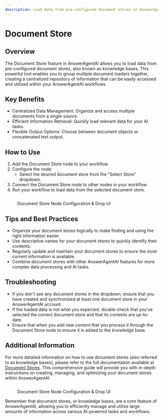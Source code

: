 ```yaml
---
description: Load data from pre-configured document stores in AnswerAgentAI
---
```


# Document Store

## Overview

The Document Store feature in AnswerAgentAI allows you to load data from pre-configured document stores, also known as knowledge bases. This powerful tool enables you to group multiple document loaders together, creating a centralized repository of information that can be easily accessed and utilized within your AnswerAgentAI workflows.

## Key Benefits

-   Centralized Data Management: Organize and access multiple documents from a single source.
-   Efficient Information Retrieval: Quickly load relevant data for your AI tasks.
-   Flexible Output Options: Choose between document objects or concatenated text output.

## How to Use

1. Add the Document Store node to your workflow.
2. Configure the node:
    - Select the desired document store from the "Select Store" dropdown.
3. Connect the Document Store node to other nodes in your workflow.
4. Run your workflow to load data from the selected document store.

<!-- TODO: Add a screenshot of the Document Store node configuration panel -->
<figure><img src="/.gitbook/assets/screenshots/documentstorenode.png.png" alt="" /><figcaption><p> Document Store Node Configuration  &#x26; Drop UI</p></figcaption></figure>

## Tips and Best Practices

-   Organize your document stores logically to make finding and using the right information easier.
-   Use descriptive names for your document stores to quickly identify their contents.
-   Regularly update and maintain your document stores to ensure the most current information is available.
-   Combine document stores with other AnswerAgentAI features for more complex data processing and AI tasks.

## Troubleshooting

-   If you don't see any document stores in the dropdown, ensure that you have created and synchronized at least one document store in your AnswerAgentAI account.
-   If the loaded data is not what you expected, double-check that you've selected the correct document store and that its contents are up-to-date.
-   Ensure that when you add new content that you process it through the Document Store node to ensure it is added to the knowledge base.

## Additional Information

For more detailed information on how to use document stores (also referred to as knowledge bases), please refer to the full documentation available at [Document Stores](../../../sidekick-studio/documents/). This comprehensive guide will provide you with in-depth instructions on creating, managing, and optimizing your document stores within AnswerAgentAI.

<!-- TODO: Add a screenshot showing the Document Store node connected in a workflow -->
<figure><img src="/.gitbook/assets/screenshots/documentstoreinaworkflow.png" alt="" /><figcaption><p> Document Store Node Configuration  &#x26; Drop UI</p></figcaption></figure>

Remember that document stores, or knowledge bases, are a core feature of AnswerAgentAI, allowing you to efficiently manage and utilize large amounts of information across various AI-powered tasks and workflows.
